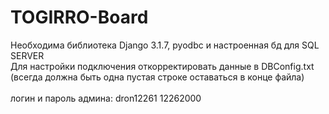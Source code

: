 # TOGIRRO-Board

Необходима библиотека Django 3.1.7, pyodbc и настроенная бд для SQL SERVER
</br>
Для настройки подключения откорректировать данные в DBConfig.txt (всегда должна быть одна пустая строке оставаться в конце файла)
</br></br>
логин и пароль админа: dron12261 12262000
